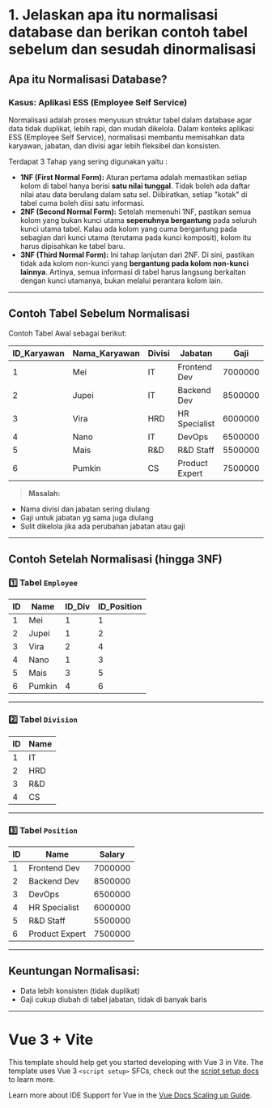 # 1. Jelaskan apa itu normalisasi database dan berikan contoh tabel sebelum dan sesudah dinormalisasi

## Apa itu Normalisasi Database?

### Kasus: Aplikasi ESS (Employee Self Service)

Normalisasi adalah proses menyusun struktur tabel dalam database agar data tidak duplikat, lebih rapi, dan mudah dikelola. Dalam konteks aplikasi ESS (Employee Self Service), normalisasi membantu memisahkan data karyawan, jabatan, dan divisi agar lebih fleksibel dan konsisten.

Terdapat 3 Tahap yang sering digunakan yaitu :

- **1NF (First Normal Form):** Aturan pertama adalah memastikan setiap kolom di tabel hanya berisi **satu nilai tunggal**. Tidak boleh ada daftar nilai atau data berulang dalam satu sel. Diibiratkan, setiap "kotak" di tabel cuma boleh diisi satu informasi.
- **2NF (Second Normal Form):** Setelah memenuhi 1NF, pastikan semua kolom yang bukan kunci utama **sepenuhnya bergantung** pada seluruh kunci utama tabel. Kalau ada kolom yang cuma bergantung pada sebagian dari kunci utama (terutama pada kunci komposit), kolom itu harus dipisahkan ke tabel baru.
- **3NF (Third Normal Form):** Ini tahap lanjutan dari 2NF. Di sini, pastikan tidak ada kolom non-kunci yang **bergantung pada kolom non-kunci lainnya**. Artinya, semua informasi di tabel harus langsung berkaitan dengan kunci utamanya, bukan melalui perantara kolom lain.

---

## Contoh Tabel Sebelum Normalisasi

Contoh Tabel Awal sebagai berikut:

| ID_Karyawan | Nama_Karyawan | Divisi | Jabatan        | Gaji      |
| ----------- | ------------- | ------ | -------------- | --------- |
| 1           | Mei           | IT     | Frontend Dev   | 7000000   |
| 2           | Jupei         | IT     | Backend Dev    | 8500000   |
| 3           | Vira          | HRD    | HR Specialist  | 6000000   |
| 4           | Nano          | IT     | DevOps         | 6500000   |
| 5           | Mais          | R&D    | R&D Staff      | 5500000   |
| 6           | Pumkin        | CS     | Product Expert | 7500000   |

> **Masalah:**

- Nama divisi dan jabatan sering diulang
- Gaji untuk jabatan yg sama juga diulang
- Sulit dikelola jika ada perubahan jabatan atau gaji

---

## Contoh Setelah Normalisasi (hingga 3NF)

### 1️⃣ Tabel `Employee`

| ID          | Name           | ID_Div    | ID_Position|
| ----------- | -------------  | --------- | ---------- |
| 1           | Mei            | 1         | 1          |
| 2           | Jupei          | 1         | 2          |
| 3           | Vira           | 2         | 4          |
| 4           | Nano           | 1         | 3          |
| 5           | Mais           | 3         | 5          |
| 6           | Pumkin         | 4         | 6          |

---

### 2️⃣ Tabel `Division`

| ID        | Name        |
| --------- | ----------- |
| 1         | IT          |
| 2         | HRD         |
| 3         | R&D         |
| 4         | CS          |


---

### 3️⃣ Tabel `Position`

| ID         | Name           | Salary    |
| ---------- | -------------  | --------- |
| 1          | Frontend Dev   | 7000000   |
| 2          | Backend Dev    | 8500000   |
| 3          | DevOps         | 6500000   |
| 4          | HR Specialist  | 6000000   |
| 5          | R&D Staff      | 5500000   |
| 6          | Product Expert | 7500000   |

---

## Keuntungan Normalisasi:

- Data lebih konsisten (tidak duplikat)
- Gaji cukup diubah di tabel jabatan, tidak di banyak baris

---

# Vue 3 + Vite

This template should help get you started developing with Vue 3 in Vite. The template uses Vue 3 `<script setup>` SFCs, check out the [script setup docs](https://v3.vuejs.org/api/sfc-script-setup.html#sfc-script-setup) to learn more.

Learn more about IDE Support for Vue in the [Vue Docs Scaling up Guide](https://vuejs.org/guide/scaling-up/tooling.html#ide-support).
